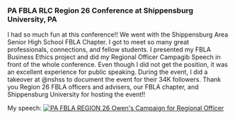 ### PA FBLA RLC Region 26 Conference at Shippensburg University, PA


I had so much fun at this conference!! We went with the Shippensburg Area Senior High School FBLA Chapter. 
I got to meet so many great professionals, connections, and fellow students. I presented my FBLA Business Ethics project 
and did my Regional Officer Campagib Speech in front of the whole conference. Even though I did not get the position, 
it was an excellent experience for public speaking. During the event, I did a takeover at @nshss to document the event for their 34K followers. 
Thank you Region 26 FBLA officers and advisers, our FBLA chapter, and Shippensburg University for hosting the event!!


My speech:
[![PA FBLA REGION 26 Owen's Campaign for Regional Officer](https://img.youtube.com/vi/C2XIFzM2q5o/maxresdefault.jpg)](https://www.youtube.com/watch?v=C2XIFzM2q5o)



